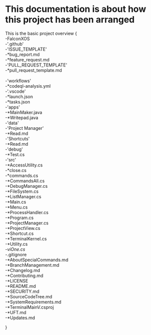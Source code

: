 # This documentation is about how this project has been arranged

This is the basic project overview
{
    <br>
    -FalconXOS
    <br>
       -'.github'
       <br>
          -'ISSUE_TEMPLATE'
          <br>
             -*bug_report.md
             <br>
             -*feature_request.md
             <br>
          -'PULL_REQUEST_TEMPLATE'
          <br>
             -*pull_request_template.md
             <br>          
          -'workflows'
          <br>
             -*codeql-analysis.yml
             <br>
       -'.vscode'
       <br>
             -*launch.json
             <br>
             -*tasks.json
             <br>
       -'apps'
       <br>
             -*MainMaker.java
             <br>
             -*Writepad.java
             <br>
       -'data'
       <br>
          -'Project Manager'
          <br>
             -*Read.md
             <br>
          -'Shortcuts'
          <br>
             -*Read.md
             <br>
       -'debug'
       <br>
             -*Test.cs
             <br>
       -'src'
       <br>
             -*AccessUtility.cs
             <br>
             -*close.cs
             <br>
             -*commands.cs
             <br>
             -*CommandsAll.cs
             <br>
             -*DebugManager.cs
             <br>
             -*FileSystem.cs
             <br>
             -*ListManager.cs
             <br>
             -*Main.cs
             <br>
             -*Menu.cs
             <br>
             -*ProcessHandler.cs
             <br>
             -*Program.cs
             <br>
             -*ProjectManager.cs
             <br>
             -*ProjectView.cs
             <br>
             -*Shortcut.cs
             <br>
             -*TerminalKernel.cs
             <br>
             -*Utility.cs
             <br>
             -*viOne.cs
             <br>
        -*.gitignore
        <br>
        -*AboutSpecialCommands.md
        <br>
        -*BranchManagement.md
        <br>
        -*Changelog.md
        <br>
        -*Contributing.md
        <br>
        -*LICENSE
        <br>
        -*README.md
        <br>
        -*SECURITY.md
        <br>
        -*SourceCodeTree.md
        <br>
        -*SystemRequirements.md
        <br>
        -*TerminalMainV.csproj
        <br>
        -*UFT.md
        <br>
        -*Updates.md
        <br>


}
